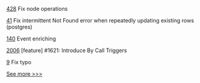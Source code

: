 
[428](https://github.com/hyperledger/cello/pull/428) Fix node operations

[41](https://github.com/hyperledger/aries-askar/pull/41) Fix intermittent Not Found error when repeatedly updating existing rows (postgres)

[140](https://github.com/hyperledger/firefly-ui/pull/140) Event enriching

[2006](https://github.com/hyperledger/iroha/pull/2006) [feature] #1621: Introduce By Call Triggers

[9](https://github.com/hyperledger-labs/nft-auction/pull/9) Fix typo


[See more >>>](https://start-here.hyperledger.org/pull-requests)
